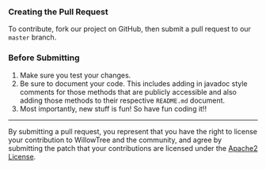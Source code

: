 ### Creating the Pull Request
To contribute, fork our project on GitHub, then submit a pull request to our `master` branch.

### Before Submitting
1. Make sure you test your changes.
2. Be sure to document your code. This includes adding in javadoc style comments for those methods that
are publicly accessible and also adding those methods to their respective `README.md` document.
3. Most importantly, new stuff is fun! So have fun coding it!!

---

By submitting a pull request, you represent that you have the right to license
your contribution to WillowTree and the community, and agree by submitting the patch
that your contributions are licensed under the [Apache2 License](LICENSE).